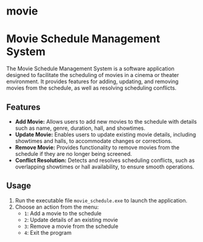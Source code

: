# movie
# Movie Schedule Management System

The Movie Schedule Management System is a software application designed to facilitate the scheduling of movies in a cinema or theater environment. It provides features for adding, updating, and removing movies from the schedule, as well as resolving scheduling conflicts.

## Features
- **Add Movie:** Allows users to add new movies to the schedule with details such as name, genre, duration, hall, and showtimes.
- **Update Movie:** Enables users to update existing movie details, including showtimes and halls, to accommodate changes or corrections.
- **Remove Movie:** Provides functionality to remove movies from the schedule if they are no longer being screened.
- **Conflict Resolution:** Detects and resolves scheduling conflicts, such as overlapping showtimes or hall availability, to ensure smooth operations.

## Usage
1. Run the executable file `movie_schedule.exe` to launch the application.
2. Choose an action from the menu:
   - `1`: Add a movie to the schedule
   - `2`: Update details of an existing movie
   - `3`: Remove a movie from the schedule
   - `4`: Exit the program
